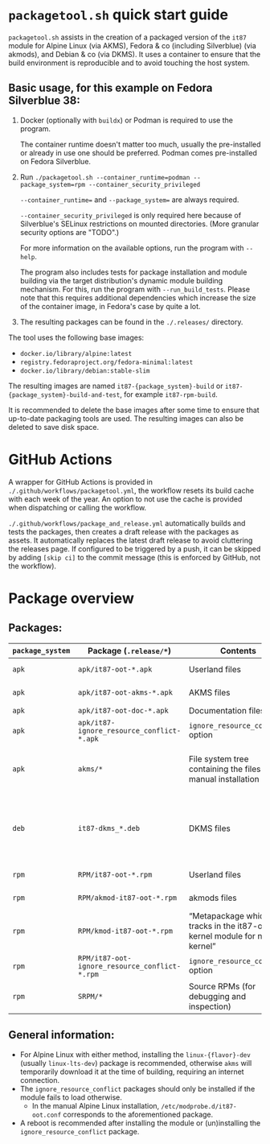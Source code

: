 # `packagetool.sh` quick start guide

`packagetool.sh` assists in the creation of a packaged version of the `it87` module for Alpine Linux (via AKMS), Fedora & co (including Silverblue) (via akmods), and Debian & co (via DKMS).
It uses a container to ensure that the build environment is reproducible and to avoid touching the host system.

## Basic usage, for this example on Fedora Silverblue 38:
1. Docker (optionally with `buildx`) or Podman is required to use the program.
	
	The container runtime doesn't matter too much, usually the pre-installed or already in use one should be preferred. Podman comes pre-installed on Fedora Silverblue.

2. Run `./packagetool.sh --container_runtime=podman --package_system=rpm --container_security_privileged`
	
	`--container_runtime=` and `--package_system=` are always required.
	
	`--container_security_privileged` is only required here because of Silverblue's SELinux restrictions on mounted directories. (More granular security options are "TODO".)
	
	For more information on the available options, run the program with `--help`.

	The program also includes tests for package installation and module building via the target distribution's dynamic module building mechanism. For this, run the program with `--run_build_tests`. Please note that this requires additional dependencies which increase the size of the container image, in Fedora's case by quite a lot.

3. The resulting packages can be found in the `./.releases/` directory.

The tool uses the following base images:
* `docker.io/library/alpine:latest`
* `registry.fedoraproject.org/fedora-minimal:latest`
* `docker.io/library/debian:stable-slim`

The resulting images are named `it87-{package_system}-build` or `it87-{package_system}-build-and-test`, for example `it87-rpm-build`.

It is recommended to delete the base images after some time to ensure that up-to-date packaging tools are used. The resulting images can also be deleted to save disk space.

# GitHub Actions

A wrapper for GitHub Actions is provided in `./.github/workflows/packagetool.yml`, the workflow resets its build cache with each week of the year. An option to not use the cache is provided when dispatching or calling the workflow.

`./.github/workflows/package_and_release.yml` automatically builds and tests the packages, then creates a draft release with the packages as assets. It automatically replaces the latest draft release to avoid cluttering the releases page. If configured to be triggered by a push, it can be skipped by adding `[skip ci]` to the commit message (this is enforced by GitHub, not the workflow).

# Package overview
## Packages:
| `package_system` | Package (`.release/*`) | Contents | Notes |
| ------------------ | ------- | -------- | ----- |
| `apk` | `apk/it87-oot-*.apk` | Userland files | Depends on AKMS package. |
| `apk` | `apk/it87-oot-akms-*.apk` | AKMS files | Depends on userland package. |
| `apk` | `apk/it87-oot-doc-*.apk` | Documentation files | |
| `apk` | `apk/it87-ignore_resource_conflict-*.apk` | `ignore_resource_conflict` option | |
| `apk` | `akms/*` | File system tree containing the files for manual installation | `/etc/modprobe.d/it87-oot.conf` is the `ignore_resource_conflict` option and should only be installed if needed |
| `deb` | `it87-dkms_*.deb` | DKMS files | The `.deb` process is currently much more basic than the others, `ignore_resource_conflict` has to be manually configured in `/etc/modprobe.d/` |
| `rpm` | `RPM/it87-oot-*.rpm` | Userland files | Depends on akmods package. |
| `rpm` | `RPM/akmod-it87-oot-*.rpm` | akmods files | Depends on userland package. |
| `rpm` | `RPM/kmod-it87-oot-*.rpm` | “Metapackage which tracks in the it87-oot kernel module for newest kernel” | I am not entirely sure what the point of this is since we’re building the module dynamically |
| `rpm` | `RPM/it87-oot-ignore_resource_conflict-*.rpm` | `ignore_resource_conflict` option | |
| `rpm` | `SRPM/*` | Source RPMs (for debugging and inspection) | |

## General information:
- For Alpine Linux with either method, installing the `linux-{flavor}-dev` (usually `linux-lts-dev`) package is recommended, otherwise `akms` will temporarily download it at the time of building, requiring an internet connection.
- The `ignore_resource_conflict` packages should only be installed if the module fails to load otherwise.
	- In the manual Alpine Linux installation, `/etc/modprobe.d/it87-oot.conf` corresponds to the aforementioned package.
- A reboot is recommended after installing the module or (un)installing the `ignore_resource_conflict` package.